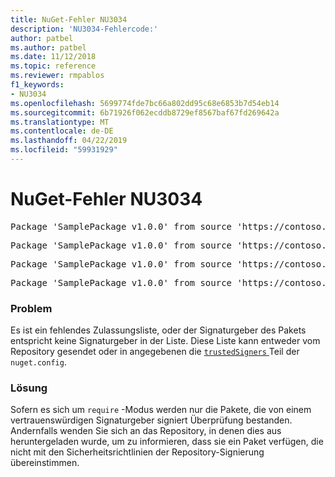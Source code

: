 ```yaml
---
title: NuGet-Fehler NU3034
description: 'NU3034-Fehlercode:'
author: patbel
ms.author: patbel
ms.date: 11/12/2018
ms.topic: reference
ms.reviewer: rmpablos
f1_keywords:
- NU3034
ms.openlocfilehash: 5699774fde7bc66a802dd95c68e6853b7d54eb14
ms.sourcegitcommit: 6b71926f062ecddb8729ef8567baf67fd269642a
ms.translationtype: MT
ms.contentlocale: de-DE
ms.lasthandoff: 04/22/2019
ms.locfileid: "59931929"
---
```

# <a name="nuget-error-nu3034"></a>NuGet-Fehler NU3034

<pre>Package 'SamplePackage v1.0.0' from source 'https://contoso.com/index.json': signatureValidationMode is set to require, so packages are allowed only if signed by trusted signers; however, no trusted signers were specified.</pre>
<pre>Package 'SamplePackage v1.0.0' from source 'https://contoso.com/index.json': The package signature certificate fingerprint does not match any certificate fingerprint in the allow list.</pre>
<pre>Package 'SamplePackage v1.0.0' from source 'https://contoso.com/index.json': This repository indicated that all its packages are repository signed; however, it listed no signing certificates.</pre>
<pre>Package 'SamplePackage v1.0.0' from source 'https://contoso.com/index.json': This package was not repository signed with a certificate listed by this repository.</pre>

### <a name="issue"></a>Problem

Es ist ein fehlendes Zulassungsliste, oder der Signaturgeber des Pakets entspricht keine Signaturgeber in der Liste. Diese Liste kann entweder vom Repository gesendet oder in angegebenen die [ `trustedSigners` ](../nuget-config-file.md#trustedsigners-section) Teil der `nuget.config`.

### <a name="solution"></a>Lösung

Sofern es sich um `require` -Modus werden nur die Pakete, die von einem vertrauenswürdigen Signaturgeber signiert Überprüfung bestanden. Andernfalls wenden Sie sich an das Repository, in denen dies aus heruntergeladen wurde, um zu informieren, dass sie ein Paket verfügen, die nicht mit den Sicherheitsrichtlinien der Repository-Signierung übereinstimmen.
